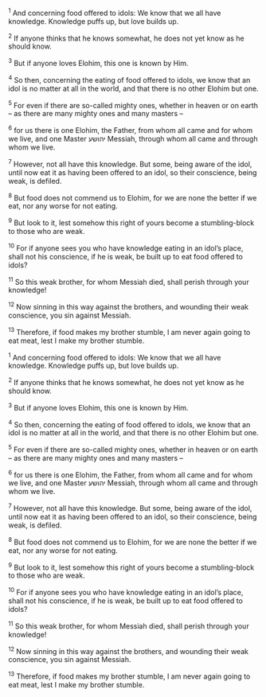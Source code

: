 <sup>1</sup> And concerning food offered to idols: We know that we all have knowledge. Knowledge puffs up, but love builds up.

<sup>2</sup> If anyone thinks that he knows somewhat, he does not yet know as he should know.

<sup>3</sup> But if anyone loves Elohim, this one is known by Him.

<sup>4</sup> So then, concerning the eating of food offered to idols, we know that an idol is no matter at all in the world, and that there is no other Elohim but one.

<sup>5</sup> For even if there are so-called mighty ones, whether in heaven or on earth – as there are many mighty ones and many masters –

<sup>6</sup> for us there is one Elohim, the Father, from whom all came and for whom we live, and one Master יהושע Messiah, through whom all came and through whom we live.

<sup>7</sup> However, not all have this knowledge. But some, being aware of the idol, until now eat it as having been offered to an idol, so their conscience, being weak, is defiled.

<sup>8</sup> But food does not commend us to Elohim, for we are none the better if we eat, nor any worse for not eating.

<sup>9</sup> But look to it, lest somehow this right of yours become a stumbling-block to those who are weak.

<sup>10</sup> For if anyone sees you who have knowledge eating in an idol’s place, shall not his conscience, if he is weak, be built up to eat food offered to idols?

<sup>11</sup> So this weak brother, for whom Messiah died, shall perish through your knowledge!

<sup>12</sup> Now sinning in this way against the brothers, and wounding their weak conscience, you sin against Messiah.

<sup>13</sup> Therefore, if food makes my brother stumble, I am never again going to eat meat, lest I make my brother stumble.

<sup>1</sup> And concerning food offered to idols: We know that we all have knowledge. Knowledge puffs up, but love builds up.

<sup>2</sup> If anyone thinks that he knows somewhat, he does not yet know as he should know.

<sup>3</sup> But if anyone loves Elohim, this one is known by Him.

<sup>4</sup> So then, concerning the eating of food offered to idols, we know that an idol is no matter at all in the world, and that there is no other Elohim but one.

<sup>5</sup> For even if there are so-called mighty ones, whether in heaven or on earth – as there are many mighty ones and many masters –

<sup>6</sup> for us there is one Elohim, the Father, from whom all came and for whom we live, and one Master יהושע Messiah, through whom all came and through whom we live.

<sup>7</sup> However, not all have this knowledge. But some, being aware of the idol, until now eat it as having been offered to an idol, so their conscience, being weak, is defiled.

<sup>8</sup> But food does not commend us to Elohim, for we are none the better if we eat, nor any worse for not eating.

<sup>9</sup> But look to it, lest somehow this right of yours become a stumbling-block to those who are weak.

<sup>10</sup> For if anyone sees you who have knowledge eating in an idol’s place, shall not his conscience, if he is weak, be built up to eat food offered to idols?

<sup>11</sup> So this weak brother, for whom Messiah died, shall perish through your knowledge!

<sup>12</sup> Now sinning in this way against the brothers, and wounding their weak conscience, you sin against Messiah.

<sup>13</sup> Therefore, if food makes my brother stumble, I am never again going to eat meat, lest I make my brother stumble.

